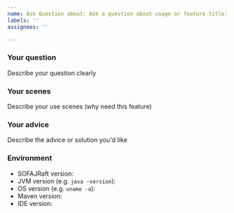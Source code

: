 ```yaml
---
name: Ask Question about: Ask a question about usage or feature title: ''
labels: ''
assignees: ''

---
```


### Your question

Describe your question clearly

### Your scenes

Describe your use scenes (why need this feature)

### Your advice

Describe the advice or solution you'd like

### Environment

- SOFAJRaft version:
- JVM version (e.g. `java -version`):
- OS version (e.g. `uname -a`):
- Maven version:
- IDE version:
